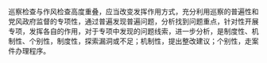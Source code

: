 巡察检查与作风检查高度重叠，应当改变发挥作用方式，充分利用巡察的普遍性和党风政府监督的专项性，通过普遍发现普遍问题，分析找到问题重点，针对性开展专项，发挥各自的作用，对于专项中发现的问题线索，进一步分析，是制度性、机制性、个别性，制度性，探索漏洞或不足；机制性，提出整改建议；个别性，走案件办理程序。